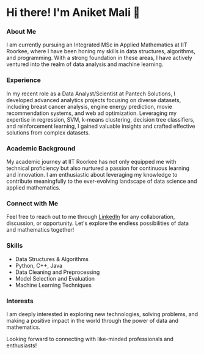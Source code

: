 # Hi there! I'm Aniket Mali 👋

### About Me
I am currently pursuing an Integrated MSc in Applied Mathematics at IIT Roorkee, where I have been honing my skills in data structures, algorithms, and programming. With a strong foundation in these areas, I have actively ventured into the realm of data analysis and machine learning.

### Experience
In my recent role as a Data Analyst/Scientist at Pantech Solutions, I developed advanced analytics projects focusing on diverse datasets, including breast cancer analysis, engine energy prediction, movie recommendation systems, and web ad optimization. Leveraging my expertise in regression, SVM, k-means clustering, decision tree classifiers, and reinforcement learning, I gained valuable insights and crafted effective solutions from complex datasets.

### Academic Background
My academic journey at IIT Roorkee has not only equipped me with technical proficiency but also nurtured a passion for continuous learning and innovation. I am enthusiastic about leveraging my knowledge to contribute meaningfully to the ever-evolving landscape of data science and applied mathematics.

### Connect with Me
Feel free to reach out to me through [LinkedIn](https://www.linkedin.com/in/aniketmali002/) for any collaboration, discussion, or opportunity. Let's explore the endless possibilities of data and mathematics together!

### Skills
- Data Structures & Algorithms
- Python, C++, Java
- Data Cleaning and Preprocessing
- Model Selection and Evaluation
- Machine Learning Techniques

### Interests
I am deeply interested in exploring new technologies, solving problems, and making a positive impact in the world through the power of data and mathematics.

Looking forward to connecting with like-minded professionals and enthusiasts!


